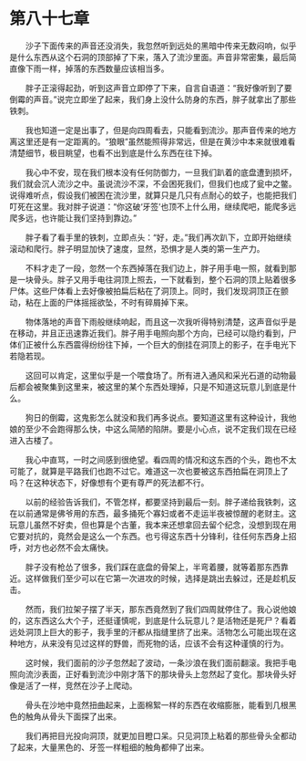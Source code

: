 # 第八十七章


　　沙子下面传来的声音还没消失，我忽然听到远处的黑暗中传来无数闷响，似乎是什么东西从这个石洞的顶部掉了下来，落入了流沙里面。声音非常密集，最后简直像下雨一样，掉落的东西数量应该相当多。

　　胖子正滚得起劲，听到这声音立即停了下来，自言自语道：“我好像听到了要倒霉的声音。”说完立即坐了起来，我们身上没什么防身的东西，胖子就拿出了那些铁刺。

　　我也知道一定是出事了，但是向四周看去，只能看到流沙。那声音传来的地方离这里还是有一定距离的。“狼眼”虽然能照得非常远，但是在黄沙中本来就很难看清楚细节，极目眺望，也看不出到底是什么东西在往下掉。

　　我心中不安，现在我们根本没有任何防御力，一旦我们趴着的底盘遭到损坏，我们就会沉人流沙之中。虽说流沙不深，不会困死我们，但我们也成了瓮中之鳖。说得难听点，假设我们被困在流沙里，就算只是几只有点耐心的蚊子，也能把我们叮死在这里。我对胖子说道：“你这破‘牙签’也顶不上什么用，继续爬吧，能爬多远爬多远，也许能让我们坚持到靠边。”

　　胖子看了看手里的铁刺，立即点头：“好，走。”我们再次趴下，立即开始继续滚动和爬行。胖子明显加快了速度，显然，恐惧才是人类的第一生产力。

　　不料才走了一段，忽然一个东西掉落在我们边上，胖子用手电一照，就看到那是一块骨头。胖子又用手电往洞顶上照去，一下就看到，整个石洞的顶上贴着很多尸体。这些尸体看上去好像被拍扁后粘在了洞顶上。同时，我们发现洞顶正在颤动，粘在上面的尸体摇摇欲坠，不时有碎屑掉下来。

　　物体落地的声音下雨般继续响起，而且这一次我听得特别清楚，这声音似乎是在移动，并且正迅速靠近我们。胖子用手电照向那个方向，已经可以隐约看到，尸体们正被什么东西震得纷纷往下掉，一个巨大的倒挂在洞顶上的影子，在手电光下若隐若现。

　　这回可以肯定，这里似乎是一个喂食场了。所有进入通风和采光石道的动物最后都会被聚集到这里来，被这里的某个东西处理掉，只是不知道这玩意儿到底是什么。

　　狗日的倒霉，这鬼影怎么就没和我们再多说点。要知道这里有这种设计，我他娘的至少不会跑得那么快，中这么简陋的陷阱。要是小心点，说不定我们现在已经进入古楼了。

　　我心中直骂，一时之间感到很绝望。看四周的情况和这东西的个头，跑也不太可能了，就算是平路我们也跑不过它。难道这一次也要被这东西拍扁在洞顶上了吗？在这种状态下，好像想有个更有尊严的死法都不行。

　　以前的经验告诉我们，不管怎样，都要坚持到最后一刻。胖子递给我铁刺，这在以前通常是佛爷用的东西，最多捅死个寡妇或者不走运半夜被惊醒的老财主。这玩意儿虽然不好卖，但也算是个古董，我本来还想拿回去留个纪念，没想到现在用它要对抗的，竟然会是这么一个东西。也亏得这东西十分锋利，往任何东西身上招呼，对方也必然不会太痛快。

　　胖子没有枪怂了很多，我们踩在底盘的骨架上，半弯着腰，就等着那东西靠近。这样做我们至少可以在它第一次进攻的时候，选择是跳出去躲过，还是趁机反击。

　　然而，我们拉架子摆了半天，那东西竟然到了我们四周就停住了。我心说他娘的，这东西这么大个子，还挺谨慎呢，到底是什么玩意儿？是活物还是死尸？看着远处洞顶上巨大的影子，我手里的汗都从指缝里挤了出来。活物怎么可能出现在这种地方，从来没有见过这样的野兽，而死物的话，应该不会有这种谨慎的行为。

　　这时候，我们面前的沙子忽然起了波动，一条沙浪在我们面前翻滚。我把手电照向流沙表面，正好看到流沙中刚才落下的那块骨头上忽然起了变化。那块骨头好像是活了一样，竞然在沙子上爬动。

　　骨头在沙地中竟然扭曲起来，上面棉絮一样的东西在收缩膨胀，能看到几根黑色的触角从骨头下面探了出来。

　　我们再把目光投向洞顶，就更加目瞪口呆。只见洞顶上粘着的那些骨头全都动了起来，大量黑色的、牙签一样粗细的触角都伸了出来。

